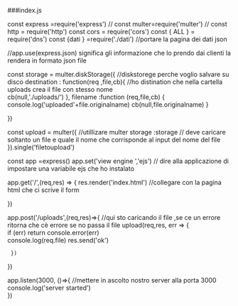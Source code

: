 ###index.js


const express =require('express')  //
const multer=require('multer') //
const http = require('http')
const cors = require('cors')
const { ALL } = require('dns')
const {dati }  =require('./dati')  //portare la pagina dei dati json


//app.use(express.json)  significa gli informazione che lo prendo dai clienti la rendera in formato json file


const storage  = multer.diskStorage({    //diskstorege perche voglio salvare su disco
    destination : function(req ,file,cb){    //ho distination che nella cartella uploads crea il file con stesso nome  
        cb(null,'./uploads/')
     },
     filename :function (req,file,cb) {
        console.log('uploaded'+file.originalname)
        cb(null,file.originalname)
      }

 })

const upload = multer({    //utillizare multer 
    storage :storage       // deve caricare soltanto un file e quale il nome che corrisponde al input del nome del file
}).single('filetoupload')

const app =express()
app.set('view engine ','ejs')  // dire alla applicazione di impostare una variabile  ejs che ho instalato 



app.get('/',(req,res) => { 
    res.render('index.html')   //collegare con la pagina html che ci scrive il form 

})

app.post('/uploads',(req,res)=>{     //qui sto caricando il file  ,se ce un errore ritorna che cè errore se no passa il file 
    upload(req,res, err => {                             
        if (err) return console.error(err)   
        console.log(req.file)
        res.send('ok')

     })  
})




app.listen(3000, ()=>{          //mettere in ascolto nostro server alla porta 3000
    console.log('server started')  
})





